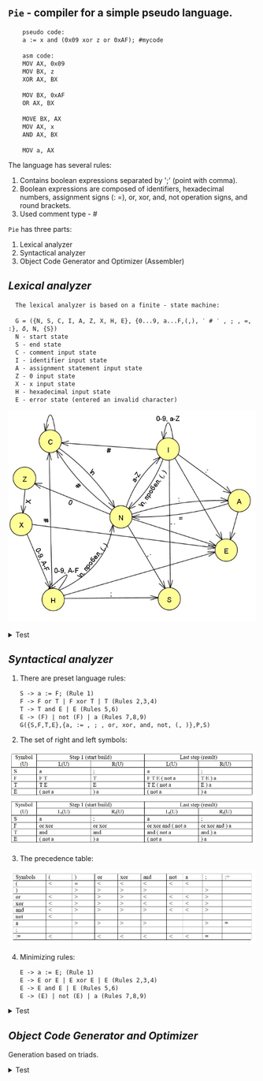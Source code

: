 ## `Pie` - compiler for a simple pseudo language. 

        pseudo code: 
        a := x and (0x09 xor z or 0xAF); #mycode
        
        asm code:
        MOV AX, 0x09
        MOV BX, z
        XOR AX, BX
        
        MOV BX, 0xAF
        OR AX, BX
        
        MOVE BX, AX
        MOV AX, x
        AND AX, BX
        
        MOV a, AX

The language has several rules:
1. Contains boolean expressions separated by ';' (point with
   comma).
2. Boolean expressions are composed of identifiers, hexadecimal numbers,
   assignment signs (: =), or, xor, and, not operation signs, and round brackets.
3. Used comment type - #

`Pie` has three parts:

1. Lexical analyzer
2. Syntactical analyzer
3. Object Code Generator and Optimizer (Assembler)

## _Lexical analyzer_

      The lexical analyzer is based on a finite - state machine:

      G = ({N, S, C, I, A, Z, X, H, E}, {0...9, a...F,(,), ′ # ′ , ; , =, :}, 𝛿, N, {S})
      N - start state
      S - end state
      C - comment input state
      I - identifier input state
      A - assignment statement input state
      Z - 0 input state
      X - x input state
      H - hexadecimal input state
      E - error state (entered an invalid character)

![](docs/img/finite_state_machine.jpg)
<details>
   <summary><a>Test</a></summary>
   <p>
      <b>---- <tt>Input</tt> ----</b><br/><br/>
      a := x and (0x09 xor z or 0xAF); <br/><br/>
      <b>---- <tt>Debugging</tt> ----</b><br/><br/>
      currentStateN a <br/>
      currentStateI <br/>
      currentStateN : <br/>
      currentStateA = <br/>
      currentStateN <br/>
      currentStateN x <br/>
      currentStateI <br/>
      currentStateN a <br/>
      currentStateI n <br/>
      currentStateI d <br/>
      currentStateI <br/>
      currentStateN ( <br/>
      currentStateN 0 <br/>
      currentStateZ x <br/>
      currentStateX 0 <br/>
      currentStateH 9 <br/>
      currentStateH <br/>
      currentStateN x <br/>
      currentStateI o <br/>
      currentStateI r <br/>
      currentStateI <br/>
      currentStateN z <br/>
      currentStateI <br/>
      currentStateN o <br/>
      currentStateI r <br/>
      currentStateI <br/>
      currentStateN 0 <br/>
      currentStateZ x <br/>
      currentStateX A <br/>
      currentStateH F <br/>
      currentStateH ) <br/>
      currentStateN ; <br/><br/>
      <b>---- <tt>Token table</tt> ----</b><br/><br/>
   <table>
      <tr>
         <td align="right">ID</td>
         <td align="left">a</td>
      </tr>
      <tr>
         <td align="right">ASSIGNMENT</td>
         <td align="left">:=</td>
      </tr>
      <tr>
         <td align="right">ID</td>
         <td align="left">x</td>
      </tr>
      <tr>
         <td align="right">KEYWORD</td>
         <td align="left">and</td>
      </tr>
      <tr>
         <td align="right">BRACE</td>
         <td align="left">(</td>
      </tr>
      <tr>
         <td align="right">HEX</td>
         <td align="left">0x09</td>
      </tr>
      <tr>
         <td align="right">KEYWORD</td>
         <td align="left">xor</td>
      </tr>
      <tr>
         <td align="right">ID</td>
         <td align="left">z</td>
      </tr>
      <tr>
         <td align="right">KEYWORD</td>
         <td align="left">or</td>
      </tr>
      <tr>
         <td align="right">HEX</td>
         <td align="left">0xAF</td>
      </tr>
      <tr>
         <td align="right">BRACE</td>
         <td align="left">)</td>
      </tr>
      <tr>
         <td align="right">END_STATEMENT</td>
         <td align="left">;</td>
      </tr>
   </table>
   </p> 
</details>

## _Syntactical analyzer_

1. There are preset language rules:

       S -> a := F; (Rule 1)    
       F -> F or T | F xor T | T (Rules 2,3,4)   
       T -> T and E | E (Rules 5,6)  	
       E -> (F) | not (F) | a (Rules 7,8,9)  
       G({S,F,T,E},{a, := , ; , or, xor, and, not, (, )},P,S)  

2. The set of right and left symbols:

![](docs/img/set_right_and_left_symbols.jpg)

3. The precedence table:

![](docs/img/precedence_table.jpg)

4. Minimizing rules:   

       E -> a := E; (Rule 1)   
       E -> E or E | E xor E | E (Rules 2,3,4)   
       E -> E and E | E (Rules 5,6)  
       E -> (E) | not (E) | a (Rules 7,8,9)

<details> 
    <summary><a>Test</a></summary>
    <p>
    <b>---- <tt>Input</tt> ----</b><br/><br/>
    a := x and (0x09 xor z or 0xAF);<br/><br/>
    <b>---- <tt>Building the output tree</tt> ----</b></p>
 
![](docs/img/output_tree.jpg) 
        
 <p>
<b>---- <tt>Debugging</tt> ----</b><br/><br/>
Line - [a := a and ( a xor a or a ) ;]<br/> 
Memory - []<br/>
Action - Transfer

Line - [:= a and ( a xor a or a ) ;]<br/> 
Memory - [a]<br/>
Compare... a = :=
Action - Transfer

Line - [a and ( a xor a or a ) ;]<br/> 
Memory - [a :=]<br/>
Compare... := < a
Action - Transfer

Line - [and ( a xor a or a ) ;]<br/> 
Memory - [a := a]<br/>
Compare... a > and
Action - Convolution 9

Line - [and ( a xor a or a ) ;]<br/>   
Memory - [a := E]<br/>
Compare... := < and
Action - Transfer

Line - [( a xor a or a ) ;]<br/>   
Memory - [a := E and]<br/>
Compare... and < (
Action - Transfer

Line - [a xor a or a ) ;]<br/>   
Memory - [a := E and (]<br/>
Compare... ( < a
Action - Transfer

Line - [xor a or a ) ;]<br/>   
Memory - [a := E and ( a]<br/>
Compare... a > xor
Action - Convolution 9

Line - [xor a or a ) ;]<br/>   
Memory - [a := E and ( E]<br/>
Compare... ( < xor
Action - Transfer

Line - [a or a ) ;]<br/>   
Memory - [a := E and ( E xor]<br/>
Compare... xor < a
Action - Transfer

Line - [or a ) ;]<br/>   
Memory - [a := E and ( E xor a]<br/>
Compare... a > or
Action - Convolution 9

Line - [or a ) ;]<br/>   
Memory - [a := E and ( E xor E]<br/>
Compare... xor > or
Action - Convolution 3

Line - [or a ) ;]<br/>   
Memory - [a := E and ( E]<br/>
Compare... ( < or
Action - Transfer

Line - [a ) ;]<br/>   
Memory - [a := E and ( E or]<br/>
Compare... or < a
Action - Transfer

Line - [) ;]<br/>   
Memory - [a := E and ( E or a]<br/>
Compare... a > )
Action - Convolution 9

Line - [) ;]<br/>   
Memory - [a := E and ( E or E]<br/>
Compare... or > )
Action - Convolution 2

Line - [) ;]<br/>   
Memory - [a := E and ( E]<br/>
Compare... ( = )
Action - Transfer

Line - [;]<br/>   
Memory - [a := E and ( E )]<br/>
Compare... ) > ;
Action - Convolution 7

Line - [;]<br/>   
Memory - [a := E and E]<br/>
Compare... and > ;
Action - Convolution 5

Line - [;]<br/>   
Memory - [a := E]<br/>
Compare... := = ;
Action - Transfer

Line - []<br/>   
Memory - [a := E ;]<br/>
Action - Convolution 1

Line - []<br/>   
Memory - [E]<br/>
</p>
</details>

## _Object Code Generator and Optimizer_

Generation based on triads.

<details> 
    <summary><a>Test</a></summary>
<p>
Triads:<br/>
     
  1: xor (0x09, z)<br/>
  2: or (^1, 0xAF)<br/>
  3: and (x, ^2)<br/>
  4: := (a, ^3)<br/>
  
Code:<br/>

MOV AX, 0x09<br/>
MOV BX, z<br/>
XOR AX, BX<br/>
PUSH AX<br/>

POP AX<br/>
MOV BX, 0xAF<br/>
OR AX, BX<br/>
PUSH AX<br/>

POP BX<br/>
MOV AX, x<br/>
AND AX, BX<br/>
PUSH AX<br/>

POP AX<br/>
MOV a, AX<br/>
      
Collapsing triads:<br/>
        
Step 1:<br/>
        
1: xor (0x09, z)<br/>
2: or (^1, 0xAF)<br/>
3: and (x, ^2)<br/>
4: := (a, ^3)<br/>
        
Step 2:<br/>
        
1: xor (0x09, z)<br/>
2: or (^1, 0xAF)<br/>
3: and (x, ^2)<br/>
4: := (a, ^3)<br/>
        
Optimized code:<br/>
        
MOV AX, 0x09<br/>
MOV BX, z<br/>
XOR AX, BX<br/>
        
MOV BX, 0xAF<br/>
OR AX, BX<br/>
        
MOVE BX, AX<br/>
MOV AX, x<br/>
AND AX, BX<br/>
        
MOV a, AX<br/>
</p>
</details>